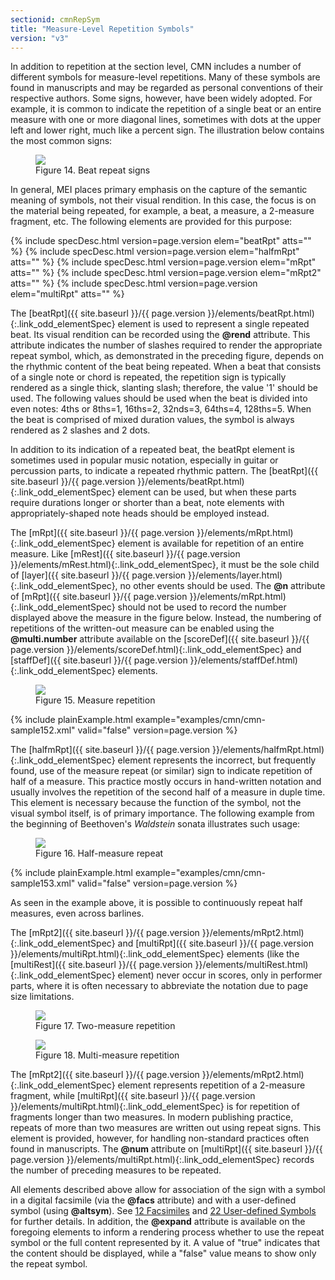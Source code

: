 ```yaml
---
sectionid: cmnRepSym
title: "Measure-Level Repetition Symbols"
version: "v3"
---
```




In addition to repetition at the section level, CMN includes a number of different
symbols for measure-level repetitions. Many of these symbols are found in manuscripts
and
may be regarded as personal conventions of their respective authors. Some signs, however,
have been widely adopted. For example, it is common to indicate the repetition of
a single
beat or an entire measure with one or more diagonal lines, sometimes with dots at
the
upper left and lower right, much like a percent sign. The illustration below contains
the
most common signs:

<figure class="figure">
   <img src="../../../../guidelines/v3/Images/ExampleImages/beatrpt-20100510.png" class="img-responsive"></img>
   <figcaption class="figure-caption">Figure 14. Beat repeat signs</figcaption>
</figure>
In general, MEI places primary emphasis on the capture of the semantic meaning of
symbols, not their visual rendition. In this case, the focus is on the material being
repeated, for example, a beat, a measure, a 2-measure fragment, etc. The following
elements are provided for this purpose:



{% include specDesc.html version=page.version elem="beatRpt" atts="" %}
{% include specDesc.html version=page.version elem="halfmRpt" atts="" %}
{% include specDesc.html version=page.version elem="mRpt" atts="" %}
{% include specDesc.html version=page.version elem="mRpt2" atts="" %}
{% include specDesc.html version=page.version elem="multiRpt" atts="" %}




The [beatRpt]({{ site.baseurl }}/{{ page.version }}/elements/beatRpt.html){:.link_odd_elementSpec} element is used to represent a single repeated beat.
Its visual rendition can be recorded using the **@rend** attribute. This attribute
indicates the number of slashes required to render the appropriate repeat symbol,
which,
as demonstrated in the preceding figure, depends on the rhythmic content of the beat
being
repeated. When a beat that consists of a single note or chord is repeated, the repetition
sign is typically rendered as a single thick, slanting slash; therefore, the value
'1'
should be used. The following values should be used when the beat is divided into
even
notes: 4ths or 8ths=1, 16ths=2, 32nds=3, 64ths=4, 128ths=5. When the beat is comprised
of
mixed duration values, the symbol is always rendered as 2 slashes and 2 dots.

In addition to its indication of a repeated beat, the beatRpt element is sometimes
used
in popular music notation, especially in guitar or percussion parts, to indicate a
repeated rhythmic pattern. The [beatRpt]({{ site.baseurl }}/{{ page.version }}/elements/beatRpt.html){:.link_odd_elementSpec} element can be used, but when
these parts require durations longer or shorter than a beat, note elements with
appropriately-shaped note heads should be employed instead.



The [mRpt]({{ site.baseurl }}/{{ page.version }}/elements/mRpt.html){:.link_odd_elementSpec} element is available for repetition of an entire measure.
Like [mRest]({{ site.baseurl }}/{{ page.version }}/elements/mRest.html){:.link_odd_elementSpec}, it must be the sole child of [layer]({{ site.baseurl }}/{{ page.version }}/elements/layer.html){:.link_odd_elementSpec}, no other events should be used. The **@n** attribute of [mRpt]({{ site.baseurl }}/{{ page.version }}/elements/mRpt.html){:.link_odd_elementSpec} should not be used to record the number displayed above the
measure in the figure below. Instead, the numbering of repetitions of the written-out
measure can be enabled using the **@multi.number** attribute available on the [scoreDef]({{ site.baseurl }}/{{ page.version }}/elements/scoreDef.html){:.link_odd_elementSpec} and [staffDef]({{ site.baseurl }}/{{ page.version }}/elements/staffDef.html){:.link_odd_elementSpec} elements.


<figure class="figure">
   <img src="../../../../guidelines/v3/Images/ExampleImages/mrpt-20100510.png" class="img-responsive"></img>
   <figcaption class="figure-caption">Figure 15. Measure repetition</figcaption>
</figure>
{% include plainExample.html example="examples/cmn/cmn-sample152.xml" valid="false" version=page.version %}




The [halfmRpt]({{ site.baseurl }}/{{ page.version }}/elements/halfmRpt.html){:.link_odd_elementSpec} element represents the incorrect, but frequently
found, use of the measure repeat (or similar) sign to indicate repetition of half
of a
measure. This practice mostly occurs in hand-written notation and usually involves
the
repetition of the second half of a measure in duple time. This element is necessary
because the function of the symbol, not the visual symbol itself, is of primary
importance. The following example from the beginning of Beethoven's
*Waldstein* sonata illustrates such usage:


<figure class="figure">
   <img src="../../../../guidelines/v3/Images/modules/cmn/halfmRpt_beethoven.png" class="img-responsive"></img>
   <figcaption class="figure-caption">Figure 16. Half-measure repeat</figcaption>
</figure>
{% include plainExample.html example="examples/cmn/cmn-sample153.xml" valid="false" version=page.version %}


As seen in the example above, it is possible to continuously repeat half measures,
even
across barlines.

The [mRpt2]({{ site.baseurl }}/{{ page.version }}/elements/mRpt2.html){:.link_odd_elementSpec} and [multiRpt]({{ site.baseurl }}/{{ page.version }}/elements/multiRpt.html){:.link_odd_elementSpec} elements (like the [multiRest]({{ site.baseurl }}/{{ page.version }}/elements/multiRest.html){:.link_odd_elementSpec} element) never occur in scores, only in performer parts,
where it is often necessary to abbreviate the notation due to page size limitations.


<figure class="figure">
   <img src="../../../../guidelines/v3/Images/ExampleImages/mrpt2-20100510.png" class="img-responsive"></img>
   <figcaption class="figure-caption">Figure 17. Two-measure repetition</figcaption>
</figure>

<figure class="figure">
   <img src="../../../../guidelines/v3/Images/ExampleImages/multirpt-20100510.png" class="img-responsive"></img>
   <figcaption class="figure-caption">Figure 18. Multi-measure repetition</figcaption>
</figure>

The [mRpt2]({{ site.baseurl }}/{{ page.version }}/elements/mRpt2.html){:.link_odd_elementSpec} element represents repetition of a 2-measure fragment,
while [multiRpt]({{ site.baseurl }}/{{ page.version }}/elements/multiRpt.html){:.link_odd_elementSpec} is for repetition of fragments longer than two
measures. In modern publishing practice, repeats of more than two measures are written
out
using repeat signs. This element is provided, however, for handling non-standard practices
often found in manuscripts. The **@num** attribute on [multiRpt]({{ site.baseurl }}/{{ page.version }}/elements/multiRpt.html){:.link_odd_elementSpec}
records the number of preceding measures to be repeated.

All elements described above allow for association of the sign with a symbol in a
digital
facsimile (via the **@facs** attribute) and with a user-defined symbol (using
**@altsym**). See 
<a class="link_ptr" title="Facsimiles" href="{{ site.baseurl }}/{{ page.version }}/guidelines/facsimiles.html">12 Facsimiles</a> and 
<a class="link_ptr" title="User-defined Symbols" href="{{ site.baseurl }}/{{ page.version }}/guidelines/userSymbols.html">22 User-defined Symbols</a> for
further details. In addition, the **@expand** attribute is available on the
foregoing elements to inform a rendering process whether to use the repeat symbol
or the
full content represented by it. A value of "true" indicates that the content should
be
displayed, while a "false" value means to show only the repeat symbol.

